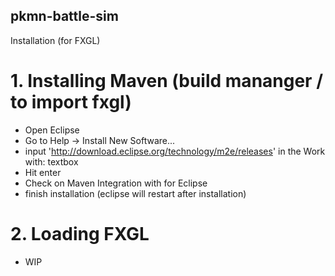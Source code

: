 ## pkmn-battle-sim
Installation (for FXGL)

# 1. Installing Maven (build mananger / to import fxgl)
  - Open Eclipse
  - Go to Help -> Install New Software...
  - input 'http://download.eclipse.org/technology/m2e/releases' in the Work with: textbox
  - Hit enter
  - Check on Maven Integration with for Eclipse
  - finish installation (eclipse will restart after installation)
  
# 2. Loading FXGL
  - WIP
